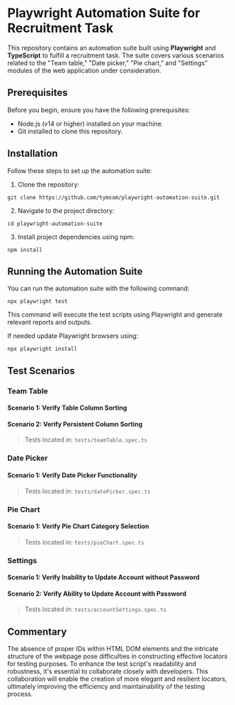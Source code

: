 # Playwright Automation Suite for Recruitment Task

This repository contains an automation suite built using **Playwright** and **TypeScript** to fulfill a recruitment task. The suite covers various scenarios related to the "Team table," "Date picker," "Pie chart," and "Settings" modules of the web application under consideration.

## Prerequisites

Before you begin, ensure you have the following prerequisites:

- Node.js (v14 or higher) installed on your machine.
- Git installed to clone this repository.

## Installation

Follow these steps to set up the automation suite:

1. Clone the repository:

```
git clone https://github.com/tymsam/playwright-automation-suite.git
```

2. Navigate to the project directory:

```
cd playwright-automation-suite
```

3. Install project dependencies using npm:

```
npm install
```

## Running the Automation Suite

You can run the automation suite with the following command:

```
npx playwright test
```

This command will execute the test scripts using Playwright and generate relevant reports and outputs.

If needed update Playwright browsers using:

```
npx playwright install
```

## Test Scenarios

### Team Table

#### Scenario 1: Verify Table Column Sorting

#### Scenario 2: Verify Persistent Column Sorting

> Tests located in: `tests/teamTable.spec.ts`

### Date Picker

#### Scenario 1: Verify Date Picker Functionality

> Tests located in: `tests/datePicker.spec.ts`

### Pie Chart

#### Scenario 1: Verify Pie Chart Category Selection

> Tests located in: `tests/pieChart.spec.ts`

### Settings

#### Scenario 1: Verify Inability to Update Account without Password

#### Scenario 2: Verify Ability to Update Account with Password

> Tests located in: `tests/accountSettings.spec.ts`

## Commentary

The absence of proper IDs within HTML DOM elements and the intricate structure of the webpage pose difficulties in constructing effective locators for testing purposes. To enhance the test script's readability and robustness, it's essential to collaborate closely with developers. This collaboration will enable the creation of more elegant and resilient locators, ultimately improving the efficiency and maintainability of the testing process.
